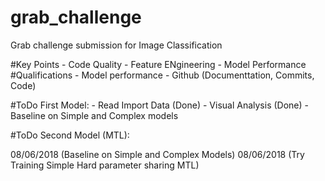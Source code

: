 # grab_challenge
Grab challenge submission for Image Classification

#Key Points
    - Code Quality
    - Feature ENgineering
    - Model Performance
#Qualifications
    - Model performance
    - Github (Documenttation, Commits, Code)

#ToDo First Model:
    - Read Import Data (Done)
    - Visual Analysis (Done)
    - Baseline on Simple and Complex models

#ToDo Second Model (MTL):

08/06/2018 (Baseline on Simple and Complex Models)
08/06/2018 (Try Training Simple Hard parameter sharing MTL)